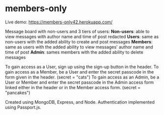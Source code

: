 # members-only
Live demo: https://members-only42.herokuapp.com/

Message board with non-users and 3 tiers of users:
**Non-users**: able to view messages with author name and time of post redacted
**Users**: same as non-users with the added ability to create and post messages
**Members**: same as users with the added ability to view messages' author name and time of post
**Admin**: sames members with the added ability to delete messages

To gain access as a User, sign up using the sign-up button in the header.
To gain access as a Member, be a User and enter the secret passcode in the form given in the header. (secret = "cats")
To gain access as an Admin, be a User or Member and enter the secret passcode in the Admin access form linked either in the header or in the Member access form. (secret = "pancakes")

Created using MongoDB, Express, and Node. Authentication implemented using Passport.js.
